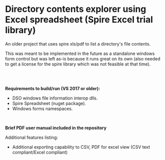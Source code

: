 # Directory contents explorer using Excel spreadsheet (Spire Excel trial library)

An older project that uses spire xls/pdf to list a directory's file contents.

This was meant to be implemented in the future as a standalone windows form control but was left as-is because it runs great on its own (also needed to get a license for the spire library which was not feasible at that time).


<br>
<br>

__Requirements to build/run (VS 2017 or older):__
- DSO windows file information interop dlls.
- Spire Spreadsheet (nuget package).
- Windows forms namespaces.

<br>


**__Brief PDF user manual included in the repository__**


Additional features listing:
 - Additional exporting capability to CSV, PDF for excel view (CSV text compliant/Excel compliant)